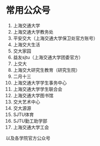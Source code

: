 # 常用公众号

1.	上海交通大学
2.	上海交通大学教务处
3.	平安交大（上海交通大学保卫处官方账号）
4.	上海交大生活
5.	交大家园
6.	益友sjtu（上海交通大学团委官方）
7.	上交大
8.	上海交大研究生教育（研究生院）
9.	二月十三
10.	上海交通大学学生事务中心
11.	上海交通大学学生联合会
12.	上海交通大学图书馆
13.	交大艺术中心
14.	交大源源
15.	SJTU体育
16.	SJTU勤工助学部
17. 上海交通大学工会

以及各学院官方公众号
